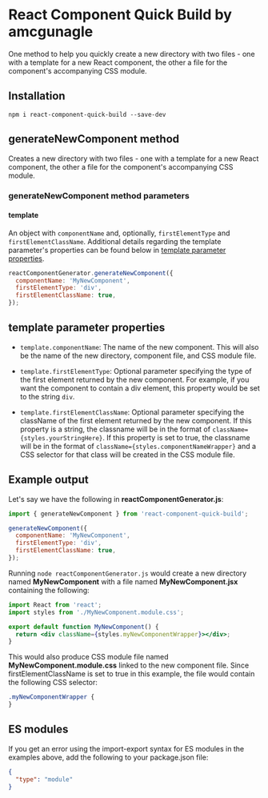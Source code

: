 # React Component Quick Build by amcgunagle

One method to help you quickly create a new directory with two files - one with a template for a new React component, the other a file for the component's accompanying CSS module.

## Installation

`npm i react-component-quick-build --save-dev`

## generateNewComponent method

Creates a new directory with two files - one with a template for a new React component, the other a file for the component's accompanying CSS module.

### generateNewComponent method parameters

#### template

An object with `componentName` and, optionally, `firstElementType` and `firstElementClassName`. Additional details regarding the template parameter's properties can be found below in [template parameter properties](#template-parameter-properties).

```javascript
reactComponentGenerator.generateNewComponent({
  componentName: 'MyNewComponent',
  firstElementType: 'div',
  firstElementClassName: true,
});
```

## template parameter properties

- `template.componentName`: The name of the new component. This will also be the name of the new directory, component file, and CSS module file.

- `template.firstElementType`: Optional parameter specifying the type of the first element returned by the new component. For example, if you want the component to contain a div element, this property would be set to the string `div`.

- `template.firstElementClassName`: Optional parameter specifying the className of the first element returned by the new component. If this property is a string, the classname will be in the format of `className={styles.yourStringHere}`. If this property is set to true, the classname will be in the format of `className={styles.componentNameWrapper}` and a CSS selector for that class will be created in the CSS module file.

## Example output

Let's say we have the following in **reactComponentGenerator.js**:

```javascript
import { generateNewComponent } from 'react-component-quick-build';

generateNewComponent({
  componentName: 'MyNewComponent',
  firstElementType: 'div',
  firstElementClassName: true,
});
```

Running `node reactComponentGenerator.js` would create a new directory named **MyNewComponent** with a file named **MyNewComponent.jsx** containing the following:

```jsx
import React from 'react';
import styles from './MyNewComponent.module.css';

export default function MyNewComponent() {
  return <div className={styles.myNewComponentWrapper}></div>;
}
```

This would also produce CSS module file named **MyNewComponent.module.css** linked to the new component file. Since firstElementClassName is set to true in this example, the file would contain the following CSS selector:

```CSS
.myNewComponentWrapper {
}
```

## ES modules

If you get an error using the import-export syntax for ES modules in the examples above, add the following to your package.json file:

```json
{
  "type": "module"
}
```
